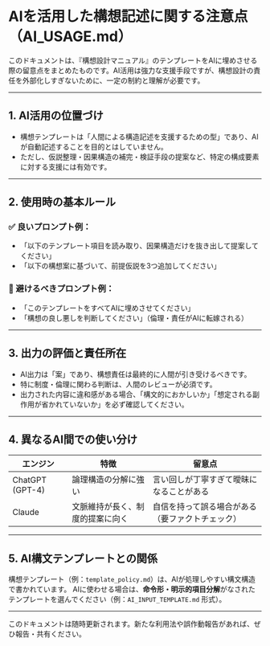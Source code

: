 # AIを活用した構想記述に関する注意点（AI_USAGE.md）

このドキュメントは、『構想設計マニュアル』のテンプレートをAIに埋めさせる際の留意点をまとめたものです。AI活用は強力な支援手段ですが、構想設計の責任を外部化しすぎないために、一定の制約と理解が必要です。

---

## 1. AI活用の位置づけ

- 構想テンプレートは「人間による構造記述を支援するための型」であり、AIが自動記述することを目的とはしていません。
- ただし、仮説整理・因果構造の補完・検証手段の提案など、特定の構成要素に対する支援には有効です。

---

## 2. 使用時の基本ルール

### ✅ 良いプロンプト例：
- 「以下のテンプレート項目を読み取り、因果構造だけを抜き出して提案してください」
- 「以下の構想案に基づいて、前提仮説を3つ追加してください」

### 🚫 避けるべきプロンプト例：
- 「このテンプレートをすべてAIに埋めさせてください」
- 「構想の良し悪しを判断してください」（倫理・責任がAIに転嫁される）

---

## 3. 出力の評価と責任所在

- AI出力は「案」であり、構想責任は最終的に人間が引き受けるべきです。
- 特に制度・倫理に関わる判断は、人間のレビューが必須です。
- 出力された内容に違和感がある場合、「構文的におかしいか」「想定される副作用が省かれていないか」を必ず確認してください。

---

## 4. 異なるAI間での使い分け

| エンジン | 特徴 | 留意点 |
|----------|------|--------|
| ChatGPT (GPT-4) | 論理構造の分解に強い | 言い回しが丁寧すぎて曖昧になることがある |
| Claude | 文脈維持が長く、制度的提案に向く | 自信を持って誤る場合がある（要ファクトチェック） |

---

## 5. AI構文テンプレートとの関係

構想テンプレート（例：`template_policy.md`）は、AIが処理しやすい構文構造で書かれています。
AIに使わせる場合は、**命令形・明示的項目分解**がなされたテンプレートを選んでください（例：`AI_INPUT_TEMPLATE.md` 形式）。

---

このドキュメントは随時更新されます。新たな利用法や誤作動報告があれば、ぜひ報告・共有ください。
